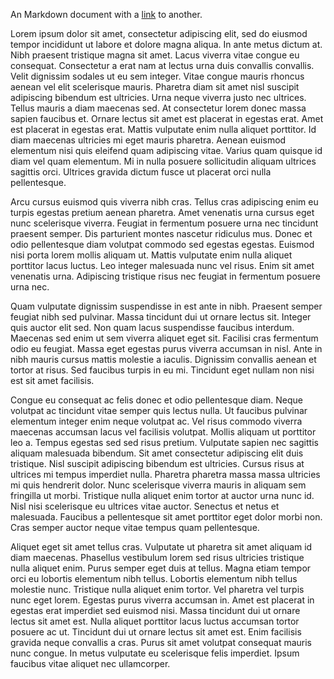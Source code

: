 An Markdown document with a [link](/B/J/U.md) to another.

Lorem ipsum dolor sit amet, consectetur adipiscing elit, sed do eiusmod tempor incididunt ut labore et dolore magna aliqua. In ante metus dictum at. Nibh praesent tristique magna sit amet. Lacus viverra vitae congue eu consequat. Consectetur a erat nam at lectus urna duis convallis convallis. Velit dignissim sodales ut eu sem integer. Vitae congue mauris rhoncus aenean vel elit scelerisque mauris. Pharetra diam sit amet nisl suscipit adipiscing bibendum est ultricies. Urna neque viverra justo nec ultrices. Tellus mauris a diam maecenas sed. At consectetur lorem donec massa sapien faucibus et. Ornare lectus sit amet est placerat in egestas erat. Amet est placerat in egestas erat. Mattis vulputate enim nulla aliquet porttitor. Id diam maecenas ultricies mi eget mauris pharetra. Aenean euismod elementum nisi quis eleifend quam adipiscing vitae. Varius quam quisque id diam vel quam elementum. Mi in nulla posuere sollicitudin aliquam ultrices sagittis orci. Ultrices gravida dictum fusce ut placerat orci nulla pellentesque.

Arcu cursus euismod quis viverra nibh cras. Tellus cras adipiscing enim eu turpis egestas pretium aenean pharetra. Amet venenatis urna cursus eget nunc scelerisque viverra. Feugiat in fermentum posuere urna nec tincidunt praesent semper. Dis parturient montes nascetur ridiculus mus. Donec et odio pellentesque diam volutpat commodo sed egestas egestas. Euismod nisi porta lorem mollis aliquam ut. Mattis vulputate enim nulla aliquet porttitor lacus luctus. Leo integer malesuada nunc vel risus. Enim sit amet venenatis urna. Adipiscing tristique risus nec feugiat in fermentum posuere urna nec.

Quam vulputate dignissim suspendisse in est ante in nibh. Praesent semper feugiat nibh sed pulvinar. Massa tincidunt dui ut ornare lectus sit. Integer quis auctor elit sed. Non quam lacus suspendisse faucibus interdum. Maecenas sed enim ut sem viverra aliquet eget sit. Facilisi cras fermentum odio eu feugiat. Massa eget egestas purus viverra accumsan in nisl. Ante in nibh mauris cursus mattis molestie a iaculis. Dignissim convallis aenean et tortor at risus. Sed faucibus turpis in eu mi. Tincidunt eget nullam non nisi est sit amet facilisis.

Congue eu consequat ac felis donec et odio pellentesque diam. Neque volutpat ac tincidunt vitae semper quis lectus nulla. Ut faucibus pulvinar elementum integer enim neque volutpat ac. Vel risus commodo viverra maecenas accumsan lacus vel facilisis volutpat. Mollis aliquam ut porttitor leo a. Tempus egestas sed sed risus pretium. Vulputate sapien nec sagittis aliquam malesuada bibendum. Sit amet consectetur adipiscing elit duis tristique. Nisl suscipit adipiscing bibendum est ultricies. Cursus risus at ultrices mi tempus imperdiet nulla. Pharetra pharetra massa massa ultricies mi quis hendrerit dolor. Nunc scelerisque viverra mauris in aliquam sem fringilla ut morbi. Tristique nulla aliquet enim tortor at auctor urna nunc id. Nisl nisi scelerisque eu ultrices vitae auctor. Senectus et netus et malesuada. Faucibus a pellentesque sit amet porttitor eget dolor morbi non. Cras semper auctor neque vitae tempus quam pellentesque.

Aliquet eget sit amet tellus cras. Vulputate ut pharetra sit amet aliquam id diam maecenas. Phasellus vestibulum lorem sed risus ultricies tristique nulla aliquet enim. Purus semper eget duis at tellus. Magna etiam tempor orci eu lobortis elementum nibh tellus. Lobortis elementum nibh tellus molestie nunc. Tristique nulla aliquet enim tortor. Vel pharetra vel turpis nunc eget lorem. Egestas purus viverra accumsan in. Amet est placerat in egestas erat imperdiet sed euismod nisi. Massa tincidunt dui ut ornare lectus sit amet est. Nulla aliquet porttitor lacus luctus accumsan tortor posuere ac ut. Tincidunt dui ut ornare lectus sit amet est. Enim facilisis gravida neque convallis a cras. Purus sit amet volutpat consequat mauris nunc congue. In metus vulputate eu scelerisque felis imperdiet. Ipsum faucibus vitae aliquet nec ullamcorper.